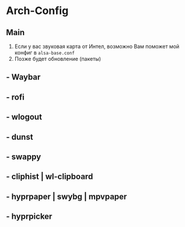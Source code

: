 # Arch-Config
## Main
1. Если у вас звуковая карта от Интел, возможно Вам поможет мой конфиг в `alsa-base.conf`
2. Позже будет обновление (пакеты)
## - Waybar
## - rofi
## - wlogout
## - dunst
## - swappy
## - cliphist | wl-clipboard
## - hyprpaper | swybg | mpvpaper
## - hyprpicker
